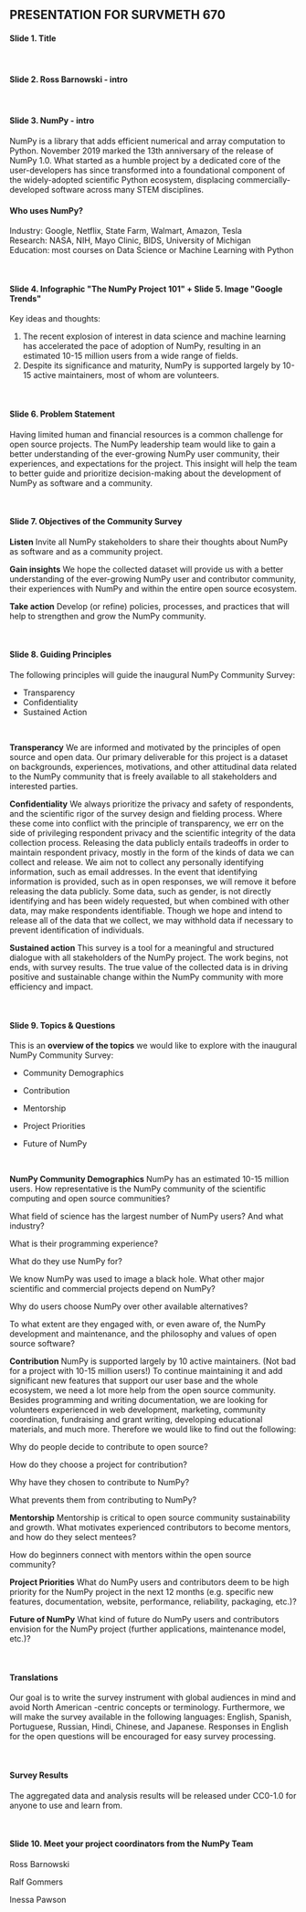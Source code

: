 ## PRESENTATION FOR SURVMETH 670
#### Slide 1. Title

<br>
 
#### Slide 2. Ross Barnowski - intro 

<br>

#### Slide 3. NumPy - intro

NumPy is a library that adds efficient numerical and array computation to Python. November 2019 marked the 13th anniversary of the release of NumPy 1.0. What started as a humble project by a dedicated core of the user-developers has since transformed into a foundational component of the widely-adopted scientific Python ecosystem, displacing commercially-developed software across many STEM disciplines.
#### Who uses NumPy?
Industry: Google, Netflix, State Farm, Walmart, Amazon, Tesla
<br>
Research: NASA, NIH, Mayo Clinic, BIDS, University of Michigan
<br>
Education: most courses on Data Science or Machine Learning with Python

<br>

#### Slide 4. Infographic "The NumPy Project 101" + Slide 5. Image "Google Trends"
Key ideas and thoughts:
1. The recent explosion of interest in data science and machine learning has accelerated the pace of adoption of NumPy, resulting in an estimated 10-15 million users from a wide range of fields. 
2. Despite its significance and maturity, NumPy is supported largely by 10-15 active maintainers, most of whom are volunteers.

<br>

#### Slide 6. Problem Statement
Having limited human and financial resources is a common challenge for open source projects. The NumPy leadership team would like to gain a better understanding of the ever-growing NumPy user community, their experiences, and expectations for the project. This insight will help the team to better guide and prioritize decision-making about the development of NumPy as software and a community.

<br>

#### Slide 7. Objectives of the Community Survey
**Listen** Invite all NumPy stakeholders to share their thoughts about NumPy as software and as a community project.

**Gain insights** We hope the collected dataset will provide us with a better understanding of the ever-growing NumPy user and contributor community, their experiences with NumPy and within the entire open source ecosystem.

**Take action** Develop (or refine) policies, processes, and practices that will help to strengthen and grow the NumPy community.

<br>

#### Slide 8. Guiding Principles

The following principles will guide the inaugural NumPy Community Survey:

*   Transparency
*   Confidentiality
*   Sustained Action

<br>

**Transperancy** We are informed and motivated by the principles of open source and open data. Our primary deliverable for this project is a dataset on backgrounds, experiences, motivations, and other attitudinal data related to the NumPy community that is freely available to all stakeholders and interested parties.

**Confidentiality** We always prioritize the privacy and safety of respondents, and the scientific rigor of the survey design and fielding process. Where these come into conflict with the principle of transparency, we err on the side of privileging respondent privacy and the scientific integrity of the data collection process.
Releasing the data publicly entails tradeoffs in order to maintain respondent privacy, mostly in the form of the kinds of data we can collect and release. We aim not to collect any personally identifying information, such as email addresses. In the event that identifying information is provided, such as in open responses, we will remove it before releasing the data publicly. Some data, such as gender, is not directly identifying and has been widely requested, but when combined with other data, may make respondents identifiable. Though we hope and intend to release all of the data that we collect, we may withhold data if necessary to prevent identification of individuals.

**Sustained action** This survey is a tool for a meaningful and structured dialogue with all stakeholders of the NumPy project. The work begins, not ends, with survey results. The true value of the collected data is in driving positive and sustainable change within the NumPy community with more efficiency and impact.

<br>

#### Slide 9. Topics & Questions

This is an **overview of the topics** we would like to explore with the inaugural NumPy Community Survey:

* Community Demographics 

* Contribution 

* Mentorship 

* Project Priorities 

* Future of NumPy

<br>

**NumPy Community Demographics** NumPy has an estimated 10-15 million users. How representative is the NumPy community of the scientific computing and open source communities?

What field of science has the largest number of NumPy users? And what industry?

What is their programming experience?

What do they use NumPy for?

We know NumPy was used to image a black hole. What other major scientific and commercial projects depend on NumPy?

Why do users choose NumPy over other available alternatives?

To what extent are they engaged with, or even aware of, the NumPy development and maintenance, and the philosophy and values of open source software?

**Contribution** NumPy is supported largely by 10 active maintainers. (Not bad for a project with 10-15 million users!) To continue maintaining it and add significant new features that support our user base and the whole ecosystem, we need a lot more help from the open source community. Besides programming and writing documentation, we are looking for volunteers experienced in web development, marketing, community coordination, fundraising and grant writing, developing educational materials, and much more. Therefore we would like to find out the following:

Why do people decide to contribute to open source?

How do they choose a project for contribution?

Why have they chosen to contribute to NumPy?

What prevents them from contributing to NumPy?

**Mentorship** Mentorship is critical to open source community sustainability and growth. What motivates experienced contributors to become mentors, and how do they select mentees?

How do beginners connect with mentors within the open source community?

**Project Priorities** What do NumPy users and contributors deem to be high priority for the NumPy project in the next 12 months (e.g. specific new features, documentation, website, performance, reliability, packaging, etc.)?

**Future of NumPy** What kind of future do NumPy users and contributors envision for the NumPy project (further applications, maintenance model, etc.)?

<br>

#### Translations

Our goal is to write the survey instrument with global audiences in mind and avoid North American -centric concepts or terminology. Furthermore, we will make the survey available in the following languages: English, Spanish, Portuguese, Russian, Hindi, Chinese, and Japanese. Responses in English for the open questions will be encouraged for easy survey processing.

<br>

#### Survey Results

The aggregated data and analysis results will be released under CC0-1.0 for anyone to use and learn from.

<br>

#### Slide 10. Meet your project coordinators from the NumPy Team

Ross Barnowski

Ralf Gommers 

Inessa Pawson
